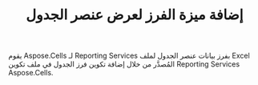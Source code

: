 ﻿---
title: إضافة ميزة الفرز لعرض عنصر الجدول
type: docs
weight: 130
url: /ar/reportingservices/add-sorting-feature-for-rendering-table-item/
---
يقوم Aspose.Cells لـ Reporting Services بفرز بيانات عنصر الجدول لملف Excel المُصدَّر من خلال إضافة تكوين فرز الجدول في ملف تكوين Reporting Services Aspose.Cells.
